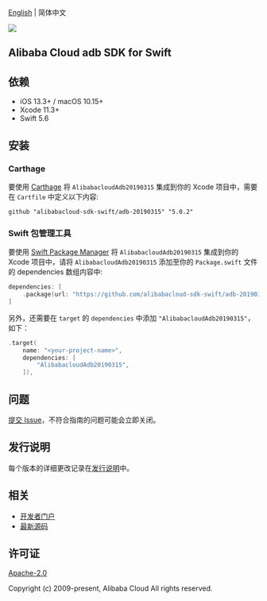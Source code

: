 [English](README.md) | 简体中文

![](https://aliyunsdk-pages.alicdn.com/icons/AlibabaCloud.svg)

## Alibaba Cloud adb SDK for Swift

## 依赖

- iOS 13.3+ / macOS 10.15+
- Xcode 11.3+
- Swift 5.6

## 安装

### Carthage

要使用 [Carthage](https://github.com/Carthage/Carthage) 将 `AlibabacloudAdb20190315` 集成到你的 Xcode 项目中，需要在 `Cartfile` 中定义以下内容:

```ogdl
github "alibabacloud-sdk-swift/adb-20190315" "5.0.2"
```

### Swift 包管理工具

要使用 [Swift Package Manager](https://swift.org/package-manager/) 将 `AlibabacloudAdb20190315` 集成到你的 Xcode 项目中，请将 `AlibabacloudAdb20190315` 添加至你的 `Package.swift` 文件的 dependencies 数组内容中:

```swift
dependencies: [
    .package(url: "https://github.com/alibabacloud-sdk-swift/adb-20190315.git", from: "5.0.2")
]
```

另外，还需要在 `target` 的 `dependencies` 中添加 `"AlibabacloudAdb20190315"`，如下：

```swift
.target(
    name: "<your-project-name>",
    dependencies: [
        "AlibabacloudAdb20190315",
    ]),
```

## 问题

[提交 Issue](https://github.com/alibabacloud-sdk-swift/adb-20190315/issues/new)，不符合指南的问题可能会立即关闭。

## 发行说明

每个版本的详细更改记录在[发行说明](./ChangeLog.txt)中。

## 相关

* [开发者门户](https://next.api.aliyun.com/home)
* [最新源码](https://github.com/alibabacloud-sdk-swift/adb-20190315)

## 许可证

[Apache-2.0](http://www.apache.org/licenses/LICENSE-2.0)

Copyright (c) 2009-present, Alibaba Cloud All rights reserved.
